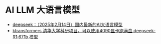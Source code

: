 # AI LLM 大语言模型



-  [deepseek：（2025年2月14日）国内最新的AI大语言模型](deepseek.md) 
-  [ktransformers 清华大学科研项目，可以使用4090显卡跑满血 deepseek-R1:671b 模型](ktransformers.md) 